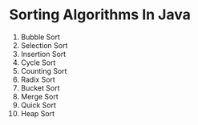 # Sorting Algorithms In Java

1. Bubble Sort
2. Selection Sort
3. Insertion Sort
4. Cycle Sort
5. Counting Sort
6. Radix Sort
7. Bucket Sort
8. Merge Sort
9. Quick Sort
10. Heap Sort